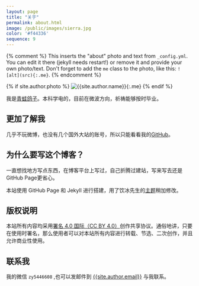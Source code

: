 ```yaml
---
layout: page
title: "关于"
permalink: about.html
image: /public/images/sierra.jpg
color: '#f44336'
sequence: 9
---
```



{% comment %}
  This inserts the "about" photo and text from `_config.yml`.
  You can edit it there (jekyll needs restart!) or remove it and provide your own photo/text.
  Don't forget to add the `me` class to the photo, like this: `![alt](src){:.me}`.
{% endcomment %}

{% if site.author.photo %}
  ![{{site.author.name}}]({{site.author.photo}}){:.me}
{% endif %}


我是<u>青蛙鸽子</u>。本科学电的，目前在微波方向，祈祷能够按时毕业。

## 更加了解我

几乎不玩微博，也没有几个国外大站的账号，所以只能看看我的[GitHub](https://github.com/zyong0904)。

## 为什么要写这个博客？

一直想找地方写点东西，在博客平台上写过，自己折腾过建站，写来写去还是GitHub Page更省心。

本站使用 GitHub Page 和 Jekyll 进行搭建，用了饮冰先生的[主题](https://github.com/myanbin/myanbin.github.io)稍加修改。

## 版权说明

本站所有内容均采用[署名 4.0 国际（CC BY 4.0）](http://creativecommons.org/licenses/by/4.0/deed.zh)创作共享协议。通俗地讲，只要在使用时署名，那么使用者可以对本站所有内容进行转载、节选、二次创作，并且允许商业性使用。

## 联系我

我的微信 `zy5446608` ,也可以发邮件到 [{{site.author.email}}](mailto:{{site.author.email}}) 与我联系。